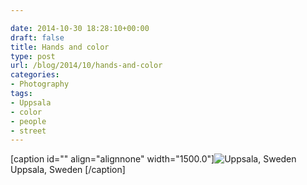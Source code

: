 ```yaml
---

date: 2014-10-30 18:28:10+00:00
draft: false
title: Hands and color
type: post
url: /blog/2014/10/hands-and-color
categories:
- Photography
tags:
- Uppsala
- color
- people
- street
---
```


[caption id="" align="alignnone" width="1500.0"]![ Uppsala, Sweden ](/images/2014-10-30-201410hands-and-color/image-asset.jpeg)
 Uppsala, Sweden [/caption]
